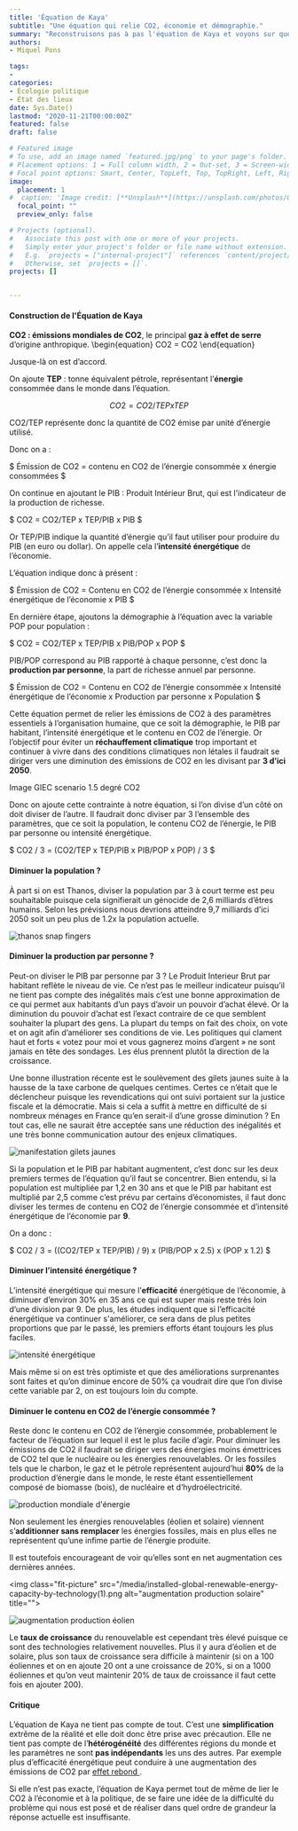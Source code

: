 ```yaml
---
title: 'Équation de Kaya'
subtitle: "Une équation qui relie CO2, économie et démographie."
summary: "Reconstruisons pas à pas l'équation de Kaya et voyons sur quelles variables nous avons de la marge de manoeuvre pour éviter le réchauffement climatique."
authors:
- Miquel Pons

tags:
- 
categories:
- Écologie politique
- État des lieux
date: Sys.Date()
lastmod: "2020-11-21T00:00:00Z"
featured: false
draft: false

# Featured image
# To use, add an image named `featured.jpg/png` to your page's folder.
# Placement options: 1 = Full column width, 2 = Out-set, 3 = Screen-width
# Focal point options: Smart, Center, TopLeft, Top, TopRight, Left, Right, BottomLeft, Bottom, BottomRight
image:
  placement: 1
#  caption: 'Image credit: [**Unsplash**](https://unsplash.com/photos/CpkOjOcXdUY)'
  focal_point: ""
  preview_only: false

# Projects (optional).
#   Associate this post with one or more of your projects.
#   Simply enter your project's folder or file name without extension.
#   E.g. `projects = ["internal-project"]` references `content/project/deep-learning/index.md`.
#   Otherwise, set `projects = []`.
projects: []


---
```


#### Construction de l'Équation de Kaya

**CO2 : émissions mondiales de CO2**, le principal **gaz à effet de serre** d’origine anthropique.
\begin{equation}
CO2 = CO2
\end{equation}


Jusque-là on est d’accord. 

On ajoute **TEP** : tonne équivalent pétrole, représentant l’**énergie** consommée dans le monde dans l’équation.

```math
CO2=CO2/TEP x TEP
```


CO2/TEP représente donc la quantité de CO2 émise par unité d’énergie utilisé.

Donc on a :

$ Émission de CO2 = contenu en CO2 de l’énergie consommée x énergie consommées $ 

On continue en ajoutant le PIB : Produit Intérieur Brut, qui est l'indicateur de la production de richesse.

$ CO2 = CO2/TEP x TEP/PIB x PIB $

Or TEP/PIB indique la quantité d’énergie qu’il faut utiliser pour produire du PIB (en euro ou dollar). On appelle cela l’**intensité énergétique** de l’économie.

L’équation indique donc à présent :

$ Émission de CO2 = Contenu en CO2 de l’énergie consommée x Intensité énergétique de l’économie x PIB $

En dernière étape, ajoutons la démographie à l’équation avec la variable POP pour population :

$ CO2 = CO2/TEP x TEP/PIB x PIB/POP x POP $

PIB/POP correspond au PIB rapporté à chaque personne, c’est donc la **production par personne**, la part de richesse annuel par personne. 

$ Émission de CO2 = Contenu en CO2 de l’énergie consommée x Intensité énergétique de l’économie x Production par personne x Population $

Cette équation permet de relier les émissions de CO2 à des paramètres essentiels à l’organisation humaine, que ce soit la démographie, le PIB par habitant, l’intensité énergétique et le contenu en CO2 de l’énergie. Or l’objectif pour éviter un **réchauffement climatique** trop important et continuer à vivre dans des conditions climatiques non létales il faudrait se diriger vers une diminution des émissions de CO2 en les divisant par **3 d’ici 2050**. 

Image GIEC scenario 1.5 degré CO2

Donc on ajoute cette contrainte à notre équation, si l’on divise d’un côté on doit diviser de l’autre. Il faudrait donc diviser par 3 l’ensemble des paramètres, que ce soit la population, le contenu CO2 de l’énergie, le PIB par personne ou intensité énergétique. 

$ CO2 / 3 = (CO2/TEP x TEP/PIB x PIB/POP x POP) / 3 $

#### Diminuer la population ?
À part si on est Thanos, diviser la population par 3 à court terme est peu souhaitable puisque cela signifierait un génocide de 2,6 milliards d’êtres humains. Selon les prévisions nous devrions atteindre 9,7 milliards d’ici 2050 soit un peu plus de 1.2x la population actuelle. 

<img class="fit-picture" 
    src="/media/thanos snap.jpg"
    alt="thanos snap fingers"
    title=""> 

#### Diminuer la production par personne ?
Peut-on diviser le PIB par personne par 3 ? Le Produit Interieur Brut par habitant reflète le niveau de vie. Ce n’est pas le meilleur indicateur puisqu’il ne tient pas compte des inégalités mais c’est une bonne approximation de ce qui permet aux habitants d’un pays d’avoir un pouvoir d’achat élevé. Or la diminution du pouvoir d’achat est l’exact contraire de ce que semblent souhaiter la plupart des gens. La plupart du temps on fait des choix, on vote et on agit afin d’améliorer ses conditions de vie. Les politiques qui clament haut et forts « votez pour moi et vous gagnerez moins d’argent » ne sont jamais en tête des sondages. Les élus prennent plutôt la direction de la croissance.

Une bonne illustration récente est le soulèvement des gilets jaunes suite à la hausse de la taxe carbone de quelques centimes. Certes ce n’était que le déclencheur puisque les revendications qui ont suivi portaient sur la justice fiscale et la démocratie. Mais si cela a suffit à mettre en difficulté de si nombreux ménages en France qu’en serait-il d’une grosse diminution ? En tout cas, elle ne saurait être acceptée sans une réduction des inégalités et une très bonne communication autour des enjeux climatiques. 

<img class="fit-picture" 
    src="/media/Gilets jaunes.jpg"
    alt="manifestation gilets jaunes"
    title="Eric FEFERBERG"> 

Si la population et le PIB par habitant augmentent, c’est donc sur les deux premiers termes de l’équation qu’il faut se concentrer. Bien entendu, si la population est multipliée par 1,2 en 30 ans et que le PIB par habitant est multiplié par 2,5 comme c’est prévu par certains d’économistes, il faut donc diviser les termes de contenu en CO2 de l’énergie consommée et d’intensité énergétique de l’économie par **9**. 

On a donc : 

$ CO2 / 3 = ((CO2/TEP x TEP/PIB) / 9) x (PIB/POP x 2.5) x (POP x 1.2) $

#### Diminuer l’intensité énergétique ?
L’intensité énergétique qui mesure l’**efficacité** énergétique de l’économie, à diminuer d’environ 30% en 35 ans ce qui est super mais reste très loin d’une division par 9. De plus, les études indiquent que si l’efficacité énergétique va continuer s'améliorer, ce sera dans de plus petites proportions que par le passé, les premiers efforts étant toujours les plus faciles. 

<img class="fit-picture" 
    src="/media/energy intensity.PNG"
    alt="intensité énergétique"
    title=""> 

Mais même si on est très optimiste et que des améliorations surprenantes sont faites et qu’on diminue encore de 50% ça voudrait dire que l’on divise cette variable par 2, on est toujours loin du compte. 


#### Diminuer le contenu en CO2 de l’énergie consommée ?

Reste donc le contenu en CO2 de l’énergie consommée, probablement le facteur de l’équation sur lequel il est le plus facile d’agir. Pour diminuer les émissions de CO2 il faudrait se diriger vers des énergies moins émettrices de CO2 tel que le nucléaire ou les énergies renouvelables. Or les fossiles tels que le charbon, le gaz et le pétrole représentent aujourd’hui **80%** de la production d’énergie dans le monde, le reste étant essentiellement composé de biomasse (bois), de nucléaire et d’hydroélectricité. 

<img class="fit-picture" 
    src="/media/global-primary-energy.png"
    alt="production mondiale d'énergie"
    title=""> 

Non seulement les énergies renouvelables (éolien et solaire) viennent s’**additionner sans remplacer** les énergies fossiles, mais en plus elles ne représentent qu’une infime partie de l’énergie produite.

Il est toutefois encourageant de voir qu’elles sont en net augmentation ces dernières années.


<img class="fit-picture" 
    src="/media/installed-global-renewable-energy-capacity-by-technology(1).png
    alt="augmentation production solaire"
    title=""> 


<img class="fit-picture" 
    src="/media/installed-global-renewable-energy-capacity-by-technology.png"
    alt="augmentation production éolien"
    title=""> 
    
Le **taux de croissance** du renouvelable est cependant très élevé puisque ce sont des technologies relativement nouvelles. Plus il y aura d’éolien et de solaire, plus son taux de croissance sera difficile à maintenir (si on a 100 éoliennes et on en ajoute 20 ont a une croissance de 20%, si on a 1000 éoliennes et qu’on veut maintenir 20% de taux de croissance il faut cette fois en ajouter 200). 

#### Critique

L’équation de Kaya ne tient pas compte de tout. C’est une **simplification** extrême de la réalité et elle doit donc être prise avec précaution. Elle ne tient pas compte de l’**hétérogénéité** des différentes régions du monde et les paramètres ne sont **pas indépendants** les uns des autres. Par exemple plus d’efficacité énergétique peut conduire à une augmentation des émissions de CO2 par <a href="https://ecologieetentropie.netlify.app/post/effet-rebond">effet rebond </a>.

Si elle n’est pas exacte, l’équation de Kaya permet tout de même de lier le CO2 à l’économie et à la politique, de se faire une idée de la difficulté du problème qui nous est posé et de réaliser dans quel ordre de grandeur la réponse actuelle est insuffisante.
